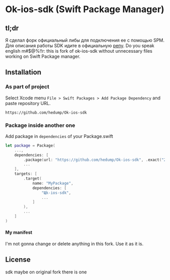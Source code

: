 # Ok-ios-sdk (Swift Package Manager)
## tl;dr
Я сделал форк официальный либы для подключения ее с помощью SPM. Для описания работы SDK идите в официальную [репу](https://github.com/odnoklassniki/ok-ios-sdk).
Do you speak english m#$@%!!r: this is fork of ok-ios-sdk without unnecessary files working on Swift Package manager.
## Installation
### As part of project
Select Xcode menu `File > Swift Packages > Add Package Dependency` and paste repository URL.
```
https://github.com/hedump/Ok-ios-sdk
```
### Package inside another one
Add package in `dependencies` of your Package.swift
```swift
let package = Package(
    ...,
    dependencies: [
        .package(url: "https://github.com/hedump/Ok-ios-sdk", .exact("2.1.0"))
        ...
    ],
    targets: [
        .target(
            name: "MyPackage",
            dependencies: [
                "Щk-ios-sdk",
                ...
            ]
        ),
        ...
    ]
)
```
#### My manifest
I'm not gonna change or delete anything in this fork. Use it as it is.
## License
sdk maybe on original fork there is one
